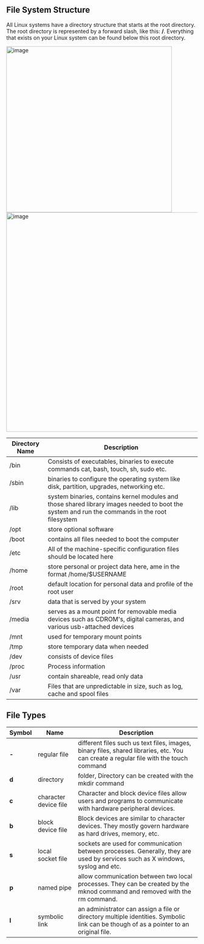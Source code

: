 File System Structure
-----------------------------------

All Linux systems have a directory structure that starts at the root directory. The root
directory is represented by a forward slash, like this: **/**. Everything that exists on your Linux
system can be found below this root directory.

<img width="436" alt="image" src="https://user-images.githubusercontent.com/103237142/191854539-12a20f99-f0a4-4fb1-b826-faf5fcca6954.png">

<img width="576" alt="image" src="https://user-images.githubusercontent.com/103237142/191854275-49fc04cd-efd2-4df0-93a3-8b8d8929ba1a.png">

| Directory Name | Description|
|----------------|------------|
| /bin | Consists of executables, binaries to execute commands cat, bash, touch, sh, sudo etc.|
| /sbin | binaries to configure the operating system like disk, partition, upgrades, networking etc.|
| /lib | system binaries, contains kernel modules and those shared library images needed to boot the system and run the commands in the root filesystem|
| /opt | store optional software|
| /boot | contains all files needed to boot the computer |
| /etc | All of the machine-specific configuration files should be located here | 
| /home | store personal or project data here, ame in the format /home/$USERNAME|
|  /root | default location for personal data and profile of the root user | 
| /srv | data that is served by your system |
| /media | serves as a mount point for removable media devices such as CDROM's, digital cameras, and various usb-attached devices|
| /mnt | used for temporary mount points |
| /tmp | store temporary data when needed |
| /dev | consists of device files |
| /proc | Process information |
| /usr | contain shareable, read only data |
| /var | Files that are unpredictable in size, such as log, cache and spool files |


File Types
------------------------

| Symbol | Name | Description|
|--------|------|------------|
| **-** | regular file | different files such us text files, images, binary files, shared libraries, etc. You can create a regular file with the touch command |
| **d** | directory | folder, Directory can be created with the mkdir command |
| **c** | character device file | Character and block device files allow users and programs to communicate with hardware peripheral devices. |
| **b** | block device file | Block devices are similar to character devices. They mostly govern hardware as hard drives, memory, etc. |
| **s** | local socket file | sockets are used for communication between processes. Generally, they are used by services such as X windows, syslog and etc. |
| **p** | named pipe | allow communication between two local processes. They can be created by the mknod command and removed with the rm command. |
| **I** | symbolic link | an administrator can assign a file or directory multiple identities. Symbolic link can be though of as a pointer to an original file.|


